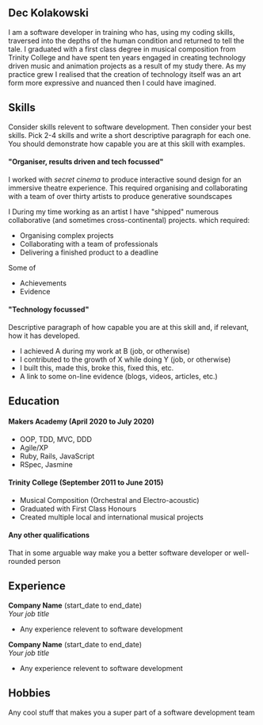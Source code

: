 ## Dec Kolakowski

I am a software developer in training who has, using my coding skills, traversed into the depths of the human condition and returned to tell the tale. I graduated with a first class degree in musical composition from Trinity College and have spent ten years engaged in creating technology driven music and animation projects as a result of my study there. As my practice grew I realised that the creation of technology itself was an art form more expressive and nuanced then I could have imagined.
## Skills


Consider skills relevent to software development. Then consider your best skills. Pick 2-4 skills and write a short descriptive paragraph for each one. You should demonstrate how capable you are at this skill with examples.

#### "Organiser, results driven and tech focussed"
I worked with *secret cinema* to produce interactive sound design for an immersive theatre experience. This required organising and collaborating with a team of over thirty artists to produce generative soundscapes 

I 
During my time working as an artist I have "shipped" numerous collaborative (and sometimes cross-continental) projects. which required:
- Organising complex projects
- Collaborating with a team of professionals
- Delivering a finished product to a deadline

Some of 


- Achievements
- Evidence

#### "Technology focussed"

Descriptive paragraph of how capable you are at this skill and, if relevant, how it has developed.

- I achieved A during my work at B (job, or otherwise)
- I contributed to the growth of X while doing Y (job, or otherwise)
- I built this, made this, broke this, fixed this, etc.
- A link to some on-line evidence (blogs, videos, articles, etc.)

## Education

#### Makers Academy (April 2020 to July 2020)

- OOP, TDD, MVC, DDD
- Agile/XP
- Ruby, Rails, JavaScript
- RSpec, Jasmine

#### Trinity College (September 2011 to June 2015)

- Musical Composition (Orchestral and Electro-acoustic)
- Graduated with First Class Honours
- Created multiple local and international musical projects

#### Any other qualifications

That in some arguable way make you a better software developer or well-rounded person

## Experience

**Company Name** (start_date to end_date)    
*Your job title*  
- Any experience relevent to software development

**Company Name** (start_date to end_date)   
*Your job title*  
- Any experience relevent to software development

## Hobbies

Any cool stuff that makes you a super part of a software development team
<!--stackedit_data:
eyJoaXN0b3J5IjpbMTEwNDg3NzEyOCwtNTAxMTY1NDY4XX0=
-->
